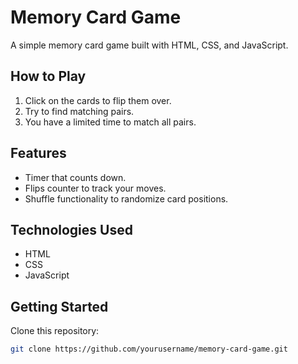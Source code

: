 # Memory Card Game

A simple memory card game built with HTML, CSS, and JavaScript.

## How to Play
1. Click on the cards to flip them over.
2. Try to find matching pairs.
3. You have a limited time to match all pairs.

## Features
- Timer that counts down.
- Flips counter to track your moves.
- Shuffle functionality to randomize card positions.

## Technologies Used
- HTML
- CSS
- JavaScript

## Getting Started
Clone this repository:
```bash
git clone https://github.com/yourusername/memory-card-game.git
